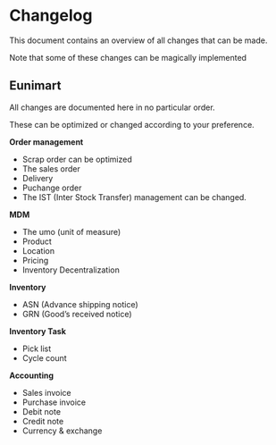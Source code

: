 # Changelog
This document contains an overview of all changes that can be made.

Note that some of these changes can be magically implemented 
 
## Eunimart
 
All changes are documented here in no particular order.

These can be optimized or changed according to your preference.

**Order management**

- Scrap order can be optimized
- The sales order
- Delivery
- Puchange order
- The IST (Inter Stock Transfer) management can be changed.

**MDM**

- The umo (unit of measure)
- Product 
- Location
- Pricing
- Inventory Decentralization

**Inventory**

- ASN (Advance shipping notice)
- GRN (Good’s received notice)

**Inventory Task**

- Pick list
- Cycle count

**Accounting**

- Sales invoice
- Purchase invoice
- Debit note
- Credit note
- Currency & exchange 